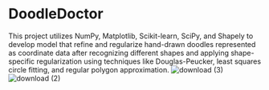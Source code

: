 # DoodleDoctor
This project utilizes NumPy, Matplotlib, Scikit-learn, SciPy, and Shapely to develop model that refine and regularize hand-drawn doodles represented as coordinate data after recognizing different shapes and applying shape-specific regularization using techniques like Douglas-Peucker, least squares circle fitting, and regular polygon approximation.
![download (3)](https://github.com/user-attachments/assets/1c30c488-70af-435e-9357-37abdac61c11)
![download (2)](https://github.com/user-attachments/assets/65ed8a92-5fe0-45b0-aade-a348f35ea86c)

